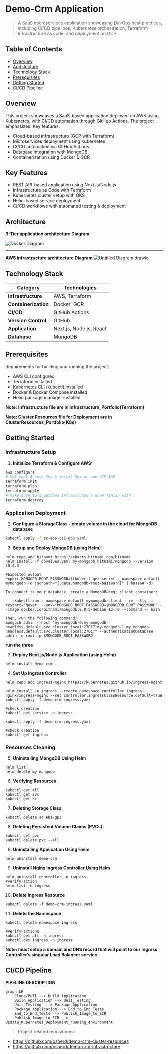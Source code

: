 # Demo-Crm Application

> A SaaS microservices application showcasing DevOps best practices, including CI/CD pipelines, Kubernetes orchestration, Terraform infrastructure as code, and deployment on GCP.

## Table of Contents

- [Overview](#overview)
- [Architecture](#architecture)
- [Technology Stack](#technology-stack)
- [Prerequisites](#prerequisites)
- [Getting Started](#getting-started)
- [CI/CD Pipeline](#cicd-pipeline)

## Overview

This project showcases a SaaS-based application deployed on AWS using Kubernetes, with CI/CD automation through GitHub Actions. The project emphasizes:
Key features:

- Cloud-based infrastructure (GCP with Terraform)
- Microservices deployment using Kubernetes
- CI/CD automation via GitHub Actions
- Database integration with MongoDB
- Containerization using Docker & GCR

## Key Features

- REST API-based application using Next.js/Node.js
- Infrastructure as Code with Terraform
- Kubernetes cluster setup with GKS
- Helm-based service deployment
- CI/CD workflows with automated testing & deployment

## Architecture

**3-Tier application architecture Diagram**

![Docker Diagram](https://github.com/user-attachments/assets/312e785e-46b9-4209-b0a1-60eb30704089)

---

**AWS infrastructure architecture Diagram**
![Untitled Diagram drawio](https://github.com/user-attachments/assets/ea8a4010-5dba-40f2-87d6-22bedcf85c0b)

## Technology Stack

| Category             | Technologies            |
| -------------------- | ----------------------- |
| **Infrastructure**   | AWS, Terraform          |
| **Containerization** | Docker, GCR             |
| **CI/CD**            | GitHub Actions          |
| **Version Control**  | GitHub                  |
| **Application**      | Next.js, Node.js, React |
| **Database**         | MongoDB                 |

## Prerequisites

Requirements for building and running the project:

- AWS CLI configured
- Terraform installed
- Kubernetes CLI (kubectl) installed
- Docker & Docker Compose installed
- Helm package manager installed

**Note: Infrastructure file are in Infrastructure_Portfolio(Terraform)**

**Note: Cluster Resources file for Deployment are in ClusterResources_Portfolio(K8s)**

## Getting Started

### Infrastructure Setup

1. **Initialize Terraform & Configure AWS:**

```bash
aws configure
# set your Access Key & Secret Key or use GCP IAM
terraform init
terraform plan
terraform apply
# make sure to shoutdown Infrastructure when finish with :
terraform destroy
```

### Application Deployment

2. **Configure a StorageClass - create volume in the cloud for MongoDB database**

```bash
kubectl apply -f sc-ebs-csi-gp3.yaml
```

3. **Setup and Deploy MongoDB (using Helm)**

```
helm repo add bitnami https://charts.bitnami.com/bitnami
helm install -f dbvalues.yaml my-mongodb bitnami/mongodb --version 16.4.3
```

```
#Expected output
export MONGODB_ROOT_PASSWORD=$(kubectl get secret --namespace default mymongodb -o jsonpath="{.data.mongodb-root-password}" | base64 -d)

To connect to your database, create a MongoDB&reg; client container:

    kubectl run --namespace default mymongodb-client --rm --tty -i --restart='Never' --env="MONGODB_ROOT_PASSWORD=$MONGODB_ROOT_PASSWORD" --image docker.io/bitnami/mongodb:8.0.5-debian-12-r0 --command -- bash

Then, run the following command:
mongosh admin --host "my-mongodb-0.my-mongodb-headless.default.svc.cluster.local:27017,my-mongodb-1.my-mongodb-headless.default.svc.cluster.local:27017" --authenticationDatabase admin -u root -p $MONGODB_ROOT_PASSWORD
```

**run the three**

3. **Deploy Next.js/Node.js Application (using Helm)**

```
helm install demo-crm .
```

4. **Set Up Ingress Controller**

```
helm repo add ingress-nginx https://kubernetes.github.io/ingress-nginx

helm install -n ingress --create-namespace controller ingress-nginx/ingress-nginx --set controller.ingressClassResource.default=true
kubectl apply -f demo-crm-ingress.yaml

#check creation
kubectl get service -n ingress
```

```
kubectl apply -f demo-crm-ingress.yaml

#check creation
kubectl get ingress
```

### Resources Cleaning

5. **Uninstalling MongoDB Using Helm**

```
helm list
helm delete my-mongodb
```

6. **Verifying Resources**

```
kubectl get all
kubectl get svc
kubectl get sc
```

7. **Deleting Storage Class**

```
kubectl delete sc ebs-gp3
```

8. **Deleting Persistent Volume Claims (PVCs)**

```
kubectl get pvc
kubectl delete pvc --all
```

9. **Uninstalling Application Using Helm**

```
helm uninstall demo-crm
```

9. **Uninstall Nginx Ingress Controller Using Helm**

```
helm uninstall controller -n ingress
#verify action
helm list -n ingress
```

10. **Delete Ingress Resource**

```
kubectl delete -f demo-crm-ingress.yaml
```

11. **Delete the Namespace**

```
kubectl delete namespace ingress

#Verify actions
kubectl get all -n ingress
kubectl get ingress -n ingress
```

**Note: must setup a domain and DNS record that will point to our Ingress Controller’s singular Load Balancer service**

## CI/CD Pipeline

**PIPELINE DESCRIPTION**

```mermaid
graph LR
    Clone/Pull --> Build_Application
    Build_Application --> Unit_Testing
    Unit_Testing  --> Package_Application
    Package_Application --> End_to_End_Tests
    End_to_End_Tests --> Publish_Image_to_ECR
    Publish_Image_to_ECR --> Update_Kubernetes_Deployment_running_environment
```

> Project related repositories:

- https://github.com/osherd/demo-crm-cluster-resources
- https://github.com/osherd/demo-crm-infrastructure
